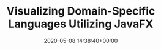 ---
authors:
- Alexander Altenhuber
categories: []
date: '2020-05-08 14:38:40+00:00'
external_link: ''
image:
  caption: ''
  focal_point: ''
  preview_only: false
slides: ''
summary: ''
tags:
- Finished
title: Visualizing Domain-Specific Languages Utilizing JavaFX
url_code: ''
url_pdf: ''
url_slides: ''
url_video: ''
---